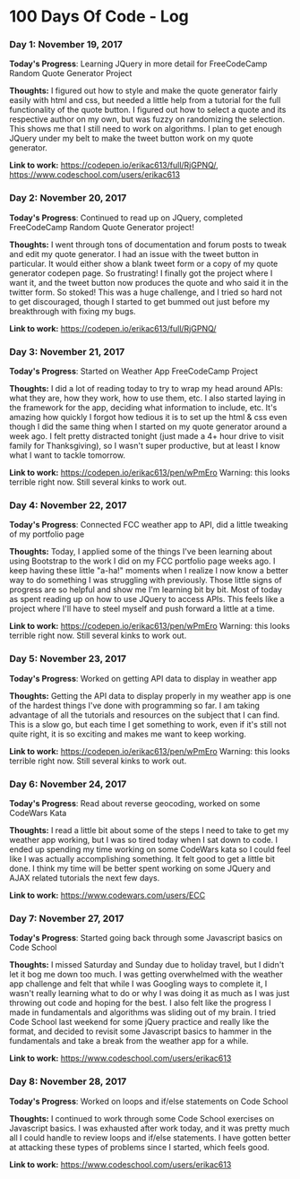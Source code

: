 # 100 Days Of Code - Log

### Day 1: November 19, 2017

**Today's Progress**: Learning JQuery in more detail for FreeCodeCamp Random Quote Generator Project

**Thoughts:** I figured out how to style and make the quote generator fairly easily with html and css, but needed a little help from a tutorial for the full functionality of the quote button. I figured out how to select a quote and its respective author on my own, but was fuzzy on randomizing the selection. This shows me that I still need to work on algorithms. I plan to get enough JQuery under my belt to make the tweet button work on my quote generator.

**Link to work:** https://codepen.io/erikac613/full/RjGPNQ/, https://www.codeschool.com/users/erikac613

### Day 2: November 20, 2017

**Today's Progress**: Continued to read up on JQuery, completed FreeCodeCamp Random Quote Generator project!

**Thoughts:** I went through tons of documentation and forum posts to tweak and edit my quote generator. I had an issue with the tweet button in particular. It would either show a blank tweet form or a copy of my quote generator codepen page. So frustrating! I finally got the project where I want it, and the tweet button now produces the quote and who said it in the twitter form. So stoked! This was a huge challenge, and I tried so hard not to get discouraged, though I started to get bummed out just before my breakthrough with fixing my bugs.

**Link to work:** https://codepen.io/erikac613/full/RjGPNQ/

### Day 3: November 21, 2017

**Today's Progress**: Started on Weather App FreeCodeCamp Project

**Thoughts:** I did a lot of reading today to try to wrap my head around APIs: what they are, how they work, how to use them, etc. I also started laying in the framework for the app, deciding what information to include, etc. It's amazing how quickly I forgot how tedious it is to set up the html & css even though I did the same thing when I started on my quote generator around a week ago. I felt pretty distracted tonight (just made a 4+ hour drive to visit family for Thanksgiving), so I wasn't super productive, but at least I know what I want to tackle tomorrow.

**Link to work:** https://codepen.io/erikac613/pen/wPmEro Warning: this looks terrible right now. Still several kinks to work out.

### Day 4: November 22, 2017

**Today's Progress**: Connected FCC weather app to API, did a little tweaking of my portfolio page

**Thoughts:** Today, I applied some of the things I've been learning about using Bootstrap to the work I did on my FCC portfolio page weeks ago. I keep having these little "a-ha!" moments when I realize I now know a better way to do something I was struggling with previously. Those little signs of progress are so helpful and show me I'm learning bit by bit. Most of today as spent reading up on how to use JQuery to access APIs. This feels like a project where I'll have to steel myself and push forward a little at a time.

**Link to work:** https://codepen.io/erikac613/pen/wPmEro Warning: this looks terrible right now. Still several kinks to work out.

### Day 5: November 23, 2017

**Today's Progress**: Worked on getting API data to display in weather app

**Thoughts:** Getting the API data to display properly in my weather app is one of the hardest things I've done with programming so far. I am taking advantage of all the tutorials and resources on the subject that I can find. This is a slow go, but each time I get something to work, even if it's still not quite right, it is so exciting and makes me want to keep working.

**Link to work:** https://codepen.io/erikac613/pen/wPmEro Warning: this looks terrible right now. Still several kinks to work out.

### Day 6: November 24, 2017

**Today's Progress**: Read about reverse geocoding, worked on some CodeWars Kata

**Thoughts:** I read a little bit about some of the steps I need to take to get my weather app working, but I was so tired today when I sat down to code. I ended up spending my time working on some CodeWars kata so I could feel like I was actually accomplishing something. It felt good to get a little bit done. I think my time will be better spent working on some JQuery and AJAX related tutorials the next few days.

**Link to work:** https://www.codewars.com/users/ECC

### Day 7: November 27, 2017

**Today's Progress**: Started going back through some Javascript basics on Code School

**Thoughts:** I missed Saturday and Sunday due to holiday travel, but I didn't let it bog me down too much. I was getting overwhelmed with the weather app challenge and felt that while I was Googling ways to complete it, I wasn't really learning what to do or why I was doing it as much as I was just throwing out code and hoping for the best. I also felt like the progress I made in fundamentals and algorithms was sliding out of my brain. I tried Code School last weekend for some jQuery practice and really like the format, and decided to revisit some Javascript basics to hammer in the fundamentals and take a break from the weather app for a while.

**Link to work:** https://www.codeschool.com/users/erikac613

### Day 8: November 28, 2017

**Today's Progress**: Worked on loops and if/else statements on Code School

**Thoughts:** I continued to work through some Code School exercises on Javascript basics. I was exhausted after work today, and it was pretty much all I could handle to review loops and if/else statements. I have gotten better at attacking these types of problems since I started, which feels good.

**Link to work:** https://www.codeschool.com/users/erikac613
